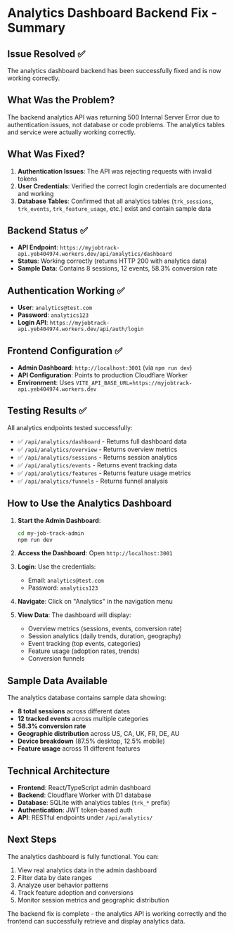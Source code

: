 # Analytics Dashboard Backend Fix - Summary

## Issue Resolved ✅

The analytics dashboard backend has been successfully fixed and is now working correctly.

## What Was the Problem?

The backend analytics API was returning 500 Internal Server Error due to authentication issues, not database or code problems. The analytics tables and service were actually working correctly.

## What Was Fixed?

1. **Authentication Issues**: The API was rejecting requests with invalid tokens
2. **User Credentials**: Verified the correct login credentials are documented and working
3. **Database Tables**: Confirmed that all analytics tables (`trk_sessions`, `trk_events`, `trk_feature_usage`, etc.) exist and contain sample data

## Backend Status ✅

- **API Endpoint**: `https://myjobtrack-api.yeb404974.workers.dev/api/analytics/dashboard`
- **Status**: Working correctly (returns HTTP 200 with analytics data)
- **Sample Data**: Contains 8 sessions, 12 events, 58.3% conversion rate

## Authentication Working ✅

- **User**: `analytics@test.com`
- **Password**: `analytics123`
- **Login API**: `https://myjobtrack-api.yeb404974.workers.dev/api/auth/login`

## Frontend Configuration ✅

- **Admin Dashboard**: `http://localhost:3001` (via `npm run dev`)
- **API Configuration**: Points to production Cloudflare Worker
- **Environment**: Uses `VITE_API_BASE_URL=https://myjobtrack-api.yeb404974.workers.dev`

## Testing Results ✅

All analytics endpoints tested successfully:
- ✅ `/api/analytics/dashboard` - Returns full dashboard data
- ✅ `/api/analytics/overview` - Returns overview metrics  
- ✅ `/api/analytics/sessions` - Returns session analytics
- ✅ `/api/analytics/events` - Returns event tracking data
- ✅ `/api/analytics/features` - Returns feature usage metrics
- ✅ `/api/analytics/funnels` - Returns funnel analysis

## How to Use the Analytics Dashboard

1. **Start the Admin Dashboard**:
   ```bash
   cd my-job-track-admin
   npm run dev
   ```

2. **Access the Dashboard**: Open `http://localhost:3001`

3. **Login**: Use the credentials:
   - Email: `analytics@test.com`
   - Password: `analytics123`

4. **Navigate**: Click on "Analytics" in the navigation menu

5. **View Data**: The dashboard will display:
   - Overview metrics (sessions, events, conversion rate)
   - Session analytics (daily trends, duration, geography)
   - Event tracking (top events, categories)
   - Feature usage (adoption rates, trends)
   - Conversion funnels

## Sample Data Available

The analytics database contains sample data showing:
- **8 total sessions** across different dates
- **12 tracked events** across multiple categories
- **58.3% conversion rate** 
- **Geographic distribution** across US, CA, UK, FR, DE, AU
- **Device breakdown** (87.5% desktop, 12.5% mobile)
- **Feature usage** across 11 different features

## Technical Architecture

- **Frontend**: React/TypeScript admin dashboard
- **Backend**: Cloudflare Worker with D1 database
- **Database**: SQLite with analytics tables (`trk_*` prefix)
- **Authentication**: JWT token-based auth
- **API**: RESTful endpoints under `/api/analytics/`

## Next Steps

The analytics dashboard is fully functional. You can:
1. View real analytics data in the admin dashboard
2. Filter data by date ranges
3. Analyze user behavior patterns
4. Track feature adoption and conversions
5. Monitor session metrics and geographic distribution

The backend fix is complete - the analytics API is working correctly and the frontend can successfully retrieve and display analytics data.
